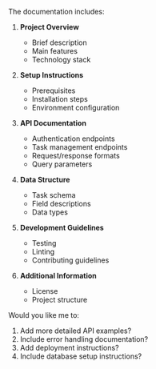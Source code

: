 The documentation includes:

1. **Project Overview**
   - Brief description
   - Main features
   - Technology stack

2. **Setup Instructions**
   - Prerequisites
   - Installation steps
   - Environment configuration

3. **API Documentation**
   - Authentication endpoints
   - Task management endpoints
   - Request/response formats
   - Query parameters

4. **Data Structure**
   - Task schema
   - Field descriptions
   - Data types

5. **Development Guidelines**
   - Testing
   - Linting
   - Contributing guidelines

6. **Additional Information**
   - License
   - Project structure

Would you like me to:
1. Add more detailed API examples?
2. Include error handling documentation?
3. Add deployment instructions?
4. Include database setup instructions?
